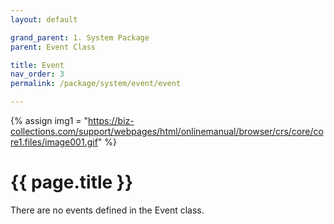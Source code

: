 ```yaml
---
layout: default

grand_parent: 1. System Package
parent: Event Class

title: Event
nav_order: 3
permalink: /package/system/event/event

---
```

{% assign img1 = "https://biz-collections.com/support/webpages/html/onlinemanual/browser/crs/core/core1.files/image001.gif" %}


# {{ page.title }}

There are no events defined in the Event class.
